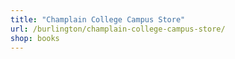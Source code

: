 ```yaml
---
title: "Champlain College Campus Store"
url: /burlington/champlain-college-campus-store/
shop: books
---
```

